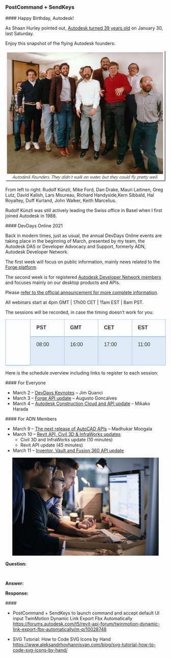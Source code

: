 <head>
<meta http-equiv="Content-Type" content="text/html; charset=utf-8">
<link rel="stylesheet" type="text/css" href="bc.css">
<script src="https://cdn.rawgit.com/google/code-prettify/master/loader/run_prettify.js" type="text/javascript"></script>
</head>

<!---

- DevDays Online 2021
  https://www.keanw.com/2021/02/devdays-online-2021.html
<div class="entry-body">
			<p>At the beginning of March our Developer Advocacy and Support team will be running its annual series of DevDays Online events.</p><p><a href="https://through-the-interface.typepad.com/.a/6a00d83452464869e2026bdeba2a54200c-pi" target="_blank"><img width="500" height="334" title="" style="margin: 30px auto; border: 0px currentcolor; border-image: none; float: none; display: block; background-image: none;" alt="Forge developers" src="https://through-the-interface.typepad.com/.a/6a00d83452464869e20263e98cdb2d200b-pi" border="0" data-original-title="Forge developers"></a></p><p>The first week will focus on public information – mainly news related to the <a href="https://forge.autodesk.com" target="_blank">Forge</a> platform – while the second week will be for <a href="https://autodesk.com/joinadn" target="_blank">Autodesk Developer Network</a> members, and focus mainly on our desktop products and APIs.</p><p>You can find <a href="https://adndevblog.typepad.com/autocad/2021/01/join-us-for-our-devdays-online-webinars.html" target="_blank">more complete information here</a>, and register via the links below:</p><ul><li>For everyone</li><ul><li>March 2 – <a href="https://autodesk.zoom.us/webinar/register/WN_gWKcZ9miQaWPsLL8MQkn-w" target="_blank"><strong>DevDays Keynotes</strong></a> – <em>Jim Quanci</em></li><li>March 3 – <a href="https://autodesk.zoom.us/webinar/register/WN_unMOWlS_QIWa5zFHsToEvw" target="_blank"><strong>Forge API update</strong></a> – <em>Augusto Goncalves</em></li><li>March 4 – <a href="https://autodesk.zoom.us/webinar/register/WN_YMXE1hErSuuCysUFWyDnzQ" target="_blank"><strong>Autodesk Construction Cloud and API update</strong></a> – <em>Mikako Harada</em></li></ul><li>For ADN members</li><ul><li>March 9 – <a href="https://autodesk.zoom.us/webinar/register/WN_-lPyJKCxSayfTqyj39FKpA" target="_blank"><strong>The next release of AutoCAD APIs</strong></a> – <em>Madhukar Moogala</em></li><li>March 10 – <a href="https://autodesk.zoom.us/webinar/register/WN_vOr2gzcDSgKbfjQ67D7bTw" target="_blank"><strong>Revit API, Civil 3D &amp; InfraWorks updates</strong></a></li><ul><li>Civil 3D and InfraWorks update (10 minutes)</li><li>Revit API update (45 minutes)</li></ul><li>March 11 – <a href="https://autodesk.zoom.us/webinar/register/WN_r6eNOmsuRgaxP9jIdZaDRA" target="_blank"><strong>Inventor, Vault and Fusion 360 API update</strong></a></li></ul></ul><p><em>All webinars start at 4pm GMT | 17h00 CET | 11am EST | 8am PST. All sessions will be recorded in case the timing doesn’t work for you.</em></p>
		</div>
  dvedays_2021.jpg
  Join us for our DevDays Online webinars
  https://adndevblog.typepad.com/autocad/2021/01/join-us-for-our-devdays-online-webinars.html
		<div class="entry-body">
			<p style="background: white"><span style="color:#333333; font-family:Helvetica; font-size:12pt">Join us for our special series of webinars! 
</span></p><p style="background: white"><span style="color:#333333; font-family:Helvetica; font-size:12pt">Webinars are a great opportunity for you to learn about&nbsp;<a href="https://forge.autodesk.com/"><span style="color:#006699; text-decoration:underline">Autodesk Forge</span></a>&nbsp;and, of course, where Autodesk is taking the desktop platforms in the coming year.Click on the links below to register today for the webinar(s) of your choice.&nbsp;
</span></p><p style="background: white"><span style="color:#333333; font-family:Helvetica; font-size:12pt">All webinars start at 8am PST (4pm GMT, 5pm CET, 11am EST). 
</span></p><div><table style="border-collapse:collapse" border="0"><colgroup><col style="width:235px"><col style="width:217px"><col style="width:217px"><col style="width:217px"><col style="width:217px"></colgroup><tbody valign="top"><tr style="height: 36px"><td rowspan="2" style="padding-left: 18px; padding-right: 18px; border-top:  solid #9cc2e5 0.5pt; border-left:  solid #9cc2e5 0.5pt; border-bottom:  solid #9cc2e5 1.5pt; border-right:  solid #9cc2e5 0.5pt"><p><img src="https://adndevblog.typepad.com/.a/6a0167607c2431970b026bdeb9753f200c-pi" alt=""></p></td><td style="padding-left: 18px; padding-right: 18px; border-top:  solid #9cc2e5 0.5pt; border-left:  none; border-bottom:  solid #9cc2e5 1.5pt; border-right:  solid #9cc2e5 0.5pt"><p><span style="color:#333333; font-family:Helvetica; font-size:12pt"><strong>PST</strong></span></p></td><td style="padding-left: 18px; padding-right: 18px; border-top:  solid #9cc2e5 0.5pt; border-left:  none; border-bottom:  solid #9cc2e5 1.5pt; border-right:  solid #9cc2e5 0.5pt"><p><span style="color:#333333; font-family:Helvetica; font-size:12pt"><strong>GMT</strong></span></p></td><td style="padding-left: 18px; padding-right: 18px; border-top:  solid #9cc2e5 0.5pt; border-left:  none; border-bottom:  solid #9cc2e5 1.5pt; border-right:  solid #9cc2e5 0.5pt"><p><span style="color:#333333; font-family:Helvetica; font-size:12pt"><strong>CET</strong></span></p></td><td style="padding-left: 18px; padding-right: 18px; border-top:  solid #9cc2e5 0.5pt; border-left:  none; border-bottom:  solid #9cc2e5 1.5pt; border-right:  solid #9cc2e5 0.5pt"><p><span style="color:#333333; font-family:Helvetica; font-size:12pt"><strong>EST</strong></span></p></td></tr><tr style="height: 90px; background: #deeaf6"><td style="padding-left: 18px; padding-right: 18px; border-top:  none; border-left:  solid #9cc2e5 0.5pt; border-bottom:  solid #9cc2e5 0.5pt; border-right:  solid #9cc2e5 0.5pt"><p><span style="color:#333333; font-family:Helvetica; font-size:12pt">08:00</span></p></td><td style="padding-left: 18px; padding-right: 18px; border-top:  none; border-left:  none; border-bottom:  solid #9cc2e5 0.5pt; border-right:  solid #9cc2e5 0.5pt"><p><span style="color:#333333; font-family:Helvetica; font-size:12pt">16:00</span></p></td><td style="padding-left: 18px; padding-right: 18px; border-top:  none; border-left:  none; border-bottom:  solid #9cc2e5 0.5pt; border-right:  solid #9cc2e5 0.5pt"><p><span style="color:#333333; font-family:Helvetica; font-size:12pt">17:00</span></p></td><td style="padding-left: 18px; padding-right: 18px; border-top:  none; border-left:  none; border-bottom:  solid #9cc2e5 0.5pt; border-right:  solid #9cc2e5 0.5pt"><p><span style="color:#333333; font-family:Helvetica; font-size:12pt">11:00</span></p></td></tr></tbody></table></div><p style="background: white">
&nbsp;</p><p>
&nbsp;</p><p>
&nbsp;</p><p style="background: white"><span style="color:#333333; font-family:Helvetica; font-size:12pt">If the session timing is inconvenient for you to attend (which is true for most of our partners in Asia), you can rest assured we will be recording all the sessions and will post them on the web for your later viewing.&nbsp;Registration is open to all except where noted below.&nbsp;
</span></p><p><span style="color:#5b9bd5; font-family:Helvetica"><span style="font-size:13pt">Open to All</span><span style="color:#333333; font-size:12pt">
			</span></span></p><ul><li><div style="background: white"><span style="color:#333333; font-family:Helvetica; font-size:12pt"><strong>Tuesday March 02: DevDays Keynotes&nbsp;</strong><br>Jim Quanci, Senior Director for Software Partner Development, kicks off our DevDays online webinar series with a 'state of the union' presentation on Autodesk's strategic direction; including the latest news for desktop developers, the move to subscription licenses, Forge strategy, the Autodesk App Store, and more.<br><strong>Register</strong> -&nbsp;&nbsp;<a href="https://nam11.safelinks.protection.outlook.com/?url=https%3A%2F%2Fautodesk.zoom.us%2Fwebinar%2Fregister%2FWN_gWKcZ9miQaWPsLL8MQkn-w&amp;data=04%7C01%7Cmadhukar.moogala%40autodesk.com%7C96fbe1e743754266fd1408d8c3b432ae%7C67bff79e7f914433a8e5c9252d2ddc1d%7C0%7C0%7C637474525992657994%7CUnknown%7CTWFpbGZsb3d8eyJWIjoiMC4wLjAwMDAiLCJQIjoiV2luMzIiLCJBTiI6Ik1haWwiLCJXVCI6Mn0%3D%7C1000&amp;sdata=k32Xb%2F5RWO7a58Uy8HzPdN6IwB37sXUPC05lUZxOQaA%3D&amp;reserved=0"><span style="color:#5b9bd5">https://autodesk.zoom.us/webinar/register/WN_gWKcZ9miQaWPsLL8MQkn-w</span></a>
				</span></div></li><li><div style="background: white"><span style="color:#333333; font-family:Helvetica; font-size:12pt"><strong>Wednesday March 03: Forge API update</strong><br>Join Augusto Goncalves to learn in detail about the updated and new APIs added to the Forge platform during the last year.&nbsp;<br><strong>Register</strong> -&nbsp;<a href="https://nam11.safelinks.protection.outlook.com/?url=https%3A%2F%2Fautodesk.zoom.us%2Fwebinar%2Fregister%2FWN_unMOWlS_QIWa5zFHsToEvw&amp;data=04%7C01%7Cmadhukar.moogala%40autodesk.com%7C96fbe1e743754266fd1408d8c3b432ae%7C67bff79e7f914433a8e5c9252d2ddc1d%7C0%7C0%7C637474525992667988%7CUnknown%7CTWFpbGZsb3d8eyJWIjoiMC4wLjAwMDAiLCJQIjoiV2luMzIiLCJBTiI6Ik1haWwiLCJXVCI6Mn0%3D%7C1000&amp;sdata=b%2BtA8f%2FYsOqdCJO8BYcFy97Tn%2FjWt3a1Bz5g%2FSYgEAw%3D&amp;reserved=0"><span style="color:#5b9bd5">https://autodesk.zoom.us/webinar/register/WN_unMOWlS_QIWa5zFHsToEvw</span></a><span style="color:#5b9bd5">
						<span style="color:#333333">
						</span></span></span></div></li><li><div style="background: white"><span style="color:#333333; font-family:Helvetica; font-size:12pt"><strong>Thursday March 04:&nbsp;Autodesk Construction Cloud and API update<br></strong><span style="color:black">Join Mikako Harada to hear the latest news about Autodesk Construction Cloud unified products and learn about its APIs. We'll also talk about BIM 360 API additions and enhancements.<span style="color:#333333"><br><strong>Register</strong> -&nbsp;<a href="https://nam11.safelinks.protection.outlook.com/?url=https%3A%2F%2Fautodesk.zoom.us%2Fwebinar%2Fregister%2FWN_YMXE1hErSuuCysUFWyDnzQ&amp;data=04%7C01%7Cmadhukar.moogala%40autodesk.com%7C96fbe1e743754266fd1408d8c3b432ae%7C67bff79e7f914433a8e5c9252d2ddc1d%7C0%7C0%7C637474525992677982%7CUnknown%7CTWFpbGZsb3d8eyJWIjoiMC4wLjAwMDAiLCJQIjoiV2luMzIiLCJBTiI6Ik1haWwiLCJXVCI6Mn0%3D%7C1000&amp;sdata=TjXlYbZOm3FD420m%2BYvWGt%2BD4KFo2qj%2FpKd%2F6HrcqGw%3D&amp;reserved=0"><span style="color:#5b9bd5">https://autodesk.zoom.us/webinar/register/WN_YMXE1hErSuuCysUFWyDnzQ</span></a>
						</span></span></span></div></li></ul><p><span style="color:#5b9bd5; font-family:Helvetica; font-size:13pt">ADN Members Only</span>
	</p><ul><li><div style="background: white"><span style="color:#333333"><span style="font-family:Helvetica; font-size:12pt"><strong>Tuesday March 09:&nbsp;<span style="color:black">The next release of AutoCAD® APIs</span></strong></span>
				</span></div><p style="background: white"><span style="color:#333333; font-family:Helvetica; font-size:12pt">Join Madhukar Moogala to <span style="color:black">discover API changes coming in the upcoming release of AutoCAD<strong>®</strong>
					</span></span></p><p style="background: white"><span style="color:#333333"><span style="font-family:Helvetica; font-size:12pt"><strong>Register</strong> -&nbsp;<a href="https://nam11.safelinks.protection.outlook.com/?url=https%3A%2F%2Fautodesk.zoom.us%2Fwebinar%2Fregister%2FWN_-lPyJKCxSayfTqyj39FKpA&amp;data=04%7C01%7Cmadhukar.moogala%40autodesk.com%7C96fbe1e743754266fd1408d8c3b432ae%7C67bff79e7f914433a8e5c9252d2ddc1d%7C0%7C0%7C637474525992687979%7CUnknown%7CTWFpbGZsb3d8eyJWIjoiMC4wLjAwMDAiLCJQIjoiV2luMzIiLCJBTiI6Ik1haWwiLCJXVCI6Mn0%3D%7C1000&amp;sdata=uFmYSPease1Ywz951qlb5FfOLmGdYB1CZ58yfJIaIWA%3D&amp;reserved=0"><span style="color:#5b9bd5">https://autodesk.zoom.us/webinar/register/WN_-lPyJKCxSayfTqyj39FKpA</span></a></span><span style="color:#0563c1; text-decoration:underline">
					</span></span></p></li><li><div style="background: white"><span style="color:#333333; font-family:Helvetica; font-size:12pt"><strong>Wednesday March 10:&nbsp;<span style="color:black">Revit API, Civil 3D &amp; InfraWorks updates<span style="color:#333333"><br></span></span></strong>Discover the product and API changes and enhancements coming in the next releases of Revit, Civil 3D and InfraWorks.
</span></div><ul><li><div style="background: white"><span style="color:#333333; font-family:Helvetica; font-size:12pt">Civil 3D and InfraWorks update – from 8:00 AM - 8:10 AM PST
</span></div></li><li><div style="background: white"><span style="color:#333333; font-family:Helvetica; font-size:12pt">Revit API Update – from 8:15 AM PST to 9:00 AM PST
</span></div></li></ul><p style="background: white"><span style="color:#333333; font-family:Helvetica; font-size:12pt"><strong>Register</strong> -&nbsp;<a href="https://nam11.safelinks.protection.outlook.com/?url=https%3A%2F%2Fautodesk.zoom.us%2Fwebinar%2Fregister%2FWN_vOr2gzcDSgKbfjQ67D7bTw&amp;data=04%7C01%7Cmadhukar.moogala%40autodesk.com%7C96fbe1e743754266fd1408d8c3b432ae%7C67bff79e7f914433a8e5c9252d2ddc1d%7C0%7C0%7C637474525992697973%7CUnknown%7CTWFpbGZsb3d8eyJWIjoiMC4wLjAwMDAiLCJQIjoiV2luMzIiLCJBTiI6Ik1haWwiLCJXVCI6Mn0%3D%7C1000&amp;sdata=WFDMvi5EPByxzyyyoBH415nVESK8qDbo132DYR3SMaw%3D&amp;reserved=0"><span style="color:#5b9bd5">https://autodesk.zoom.us/webinar/register/WN_vOr2gzcDSgKbfjQ67D7bTw</span></a><span style="color:#5b9bd5; text-decoration:underline">
					</span></span></p></li><li><div style="background: white"><span style="color:#333333; font-family:Helvetica; font-size:12pt"><strong>Thursday March 11:&nbsp;<span style="color:black">Inventor, vault and Fusion API update<span style="color:#333333"><br></span></span></strong>Learn about the API changes coming in the upcoming release of <span style="color:black">Inventor as well as recent updates in Vault and Fusion 360 API.<span style="color:#333333"><br><strong>Register</strong> -&nbsp;<a href="https://nam11.safelinks.protection.outlook.com/?url=https%3A%2F%2Fautodesk.zoom.us%2Fwebinar%2Fregister%2FWN_r6eNOmsuRgaxP9jIdZaDRA&amp;data=04%7C01%7Cmadhukar.moogala%40autodesk.com%7C96fbe1e743754266fd1408d8c3b432ae%7C67bff79e7f914433a8e5c9252d2ddc1d%7C0%7C0%7C637474525992707968%7CUnknown%7CTWFpbGZsb3d8eyJWIjoiMC4wLjAwMDAiLCJQIjoiV2luMzIiLCJBTiI6Ik1haWwiLCJXVCI6Mn0%3D%7C1000&amp;sdata=VCI25pgxiPC016K%2FN8ZtX83st6OWkr9UTUJJjq6iYtY%3D&amp;reserved=0"><span style="color:#5b9bd5">https://autodesk.zoom.us/webinar/register/WN_r6eNOmsuRgaxP9jIdZaDRA</span></a>
						</span></span></span></div><p style="background: white"><span style="color:#333333; font-family:Helvetica; font-size:12pt">After registering, you will receive a confirmation email containing information about joining the webinar.&nbsp;
</span></p><p style="background: white">
&nbsp;</p><p style="background: white"><span style="color:#333333; font-family:Helvetica; font-size:12pt">
				</span>&nbsp;</p></li></ul>
		</div>

- Autodesk Turns 39 Years Old
  https://autodesk.blogs.com/between_the_lines/2021/01/autodesk-turns-39-years-old.html
  autodesk_founders.png
  The Autodesk flying founders from left to right:
Rudolf Künzli, Mike Ford, Dan Drake, Mauri Laitinen, Greg Lutz, David Kalish, Lars Moureau, Richard Handyside,Kern Sibbald, Hal Royaltey, Duff Kurland, John Walker, Keith Marcelius”

- PostCommand + SendKeys to launch command and accept default UI input
  TwinMotion Dynamic Link Export Fbx Automatically
  https://forums.autodesk.com/t5/revit-api-forum/twinmotion-dynamic-link-export-fbx-automatically/m-p/10028748

- SVG Tutorial: How to Code SVG Icons by Hand
  https://www.aleksandrhovhannisyan.com/blog/svg-tutorial-how-to-code-svg-icons-by-hand/

twitter:

in the #RevitAPI @AutodeskForge @AutodeskRevit #bim #DynamoBim #ForgeDevCon 

&ndash; 
...

linkedin:

#bim #DynamoBim #ForgeDevCon #Revit #API #IFC #SDK #AI #VisualStudio #Autodesk #AEC #adsk

the [Revit API discussion forum](http://forums.autodesk.com/t5/revit-api-forum/bd-p/160) thread

<center>
<img src="img/" alt="" title="" width="600"/>
<p style="font-size: 80%; font-style:italic"></p>
<p style="font-size: 80%; font-style:italic">
<a href=""></a>
</p>
</center>

-->

### PostCommand + SendKeys

####<a name="2"></a> Happy Birthday, Autodesk!

As Shaan Hurley pointed out,
[Autodesk turned 39 years old](https://autodesk.blogs.com/between_the_lines/2021/01/autodesk-turns-39-years-old.html) on
January 30, last Saturday.

Enjoy this snapshot of fhe flying Autodesk founders:

<center>
<img src="img/autodesk_founders.png" alt="Autodesk founders" title="Autodesk founders" width="600"/> <!-- 644 -->
</center>

From left to right: Rudolf Künzli, Mike Ford, Dan Drake, Mauri Laitinen, Greg Lutz, David Kalish, Lars Moureau, Richard Handyside,Kern Sibbald, Hal Royaltey, Duff Kurland, John Walker, Keith Marcelius.

Rudolf Künzli was still actively leading the Swiss office in Basel when I first joined Autodesk in 1988.

####<a name="3"></a> DevDays Online 2021

Back in modern times, just as usual, the annual DevDays Online events are taking place in the beginning of March, presented by my team, the Autodesk DAS or Developer Advocacy and Support, formerly ADN, Autodesk Developer Network.

The first week will focus on public information, mainly news related to
the [Forge platform](https://forge.autodesk.com).

The second week is for
registered [Autodesk Developer Network members](https://autodesk.com/joinadn) and
focuses mainly on our desktop products and APIs.

Please [refer to the official announcement for more complete information](https://adndevblog.typepad.com/autocad/2021/01/join-us-for-our-devdays-online-webinars.html).

All webinars start at 4pm GMT | 17h00 CET | 11am EST | 8am PST.

The sessions will be recorded, in case the timing doesn’t work for you.

<table style="border-collapse:collapse" border="0">
<colgroup>
<col style="width:235px">
<col style="width:217px">
<col style="width:217px">
<col style="width:217px">
<col style="width:217px">
</colgroup>
<tbody valign="top">
<tr style="height: 36px">
<td rowspan="2" style="padding-left: 18px; padding-right: 18px; border-top:  solid #9cc2e5 0.5pt; border-left:  solid #9cc2e5 0.5pt; border-bottom:  solid #9cc2e5 1.5pt; border-right:  solid #9cc2e5 0.5pt"><p><img src="https://adndevblog.typepad.com/.a/6a0167607c2431970b026bdeb9753f200c-pi" alt=""></p></td>
<td style="padding-left: 18px; padding-right: 18px; border-top:  solid #9cc2e5 0.5pt; border-left:  none; border-bottom:  solid #9cc2e5 1.5pt; border-right:  solid #9cc2e5 0.5pt"><p><span style="color:#333333; font-family:Helvetica; font-size:12pt"><strong>PST</strong></span></p></td>
<td style="padding-left: 18px; padding-right: 18px; border-top:  solid #9cc2e5 0.5pt; border-left:  none; border-bottom:  solid #9cc2e5 1.5pt; border-right:  solid #9cc2e5 0.5pt"><p><span style="color:#333333; font-family:Helvetica; font-size:12pt"><strong>GMT</strong></span></p></td>
<td style="padding-left: 18px; padding-right: 18px; border-top:  solid #9cc2e5 0.5pt; border-left:  none; border-bottom:  solid #9cc2e5 1.5pt; border-right:  solid #9cc2e5 0.5pt"><p><span style="color:#333333; font-family:Helvetica; font-size:12pt"><strong>CET</strong></span></p></td>
<td style="padding-left: 18px; padding-right: 18px; border-top:  solid #9cc2e5 0.5pt; border-left:  none; border-bottom:  solid #9cc2e5 1.5pt; border-right:  solid #9cc2e5 0.5pt"><p><span style="color:#333333; font-family:Helvetica; font-size:12pt"><strong>EST</strong></span></p></td>
</tr>
<tr style="height: 90px; background: #deeaf6"><td style="padding-left: 18px; padding-right: 18px; border-top:  none; border-left:  solid #9cc2e5 0.5pt; border-bottom:  solid #9cc2e5 0.5pt; border-right:  solid #9cc2e5 0.5pt"><p><span style="color:#333333; font-family:Helvetica; font-size:12pt">08:00</span></p></td><td style="padding-left: 18px; padding-right: 18px; border-top:  none; border-left:  none; border-bottom:  solid #9cc2e5 0.5pt; border-right:  solid #9cc2e5 0.5pt"><p><span style="color:#333333; font-family:Helvetica; font-size:12pt">16:00</span></p></td><td style="padding-left: 18px; padding-right: 18px; border-top:  none; border-left:  none; border-bottom:  solid #9cc2e5 0.5pt; border-right:  solid #9cc2e5 0.5pt"><p><span style="color:#333333; font-family:Helvetica; font-size:12pt">17:00</span></p></td><td style="padding-left: 18px; padding-right: 18px; border-top:  none; border-left:  none; border-bottom:  solid #9cc2e5 0.5pt; border-right:  solid #9cc2e5 0.5pt"><p><span style="color:#333333; font-family:Helvetica; font-size:12pt">11:00</span></p></td></tr></tbody></table>

Here is the schedule overview including links to register to each session:

####<a name="2.1"></a> For Everyone

- March 2 &ndash; [DevDays Keynotes](https://autodesk.zoom.us/webinar/register/WN_gWKcZ9miQaWPsLL8MQkn-w) &ndash; Jim Quanci
- March 3 &ndash; [Forge API update](https://autodesk.zoom.us/webinar/register/WN_unMOWlS_QIWa5zFHsToEvw) &ndash; Augusto Goncalves
- March 4 &ndash; [Autodesk Construction Cloud and API update](https://autodesk.zoom.us/webinar/register/WN_YMXE1hErSuuCysUFWyDnzQ) &ndash; Mikako Harada

####<a name="2.2"></a> For ADN Members

- March 9 &ndash; [The next release of AutoCAD APIs](https://autodesk.zoom.us/webinar/register/WN_-lPyJKCxSayfTqyj39FKpA) &ndash; Madhukar Moogala
- March 10 &ndash; [Revit API, Civil 3D & InfraWorks updates](https://autodesk.zoom.us/webinar/register/WN_vOr2gzcDSgKbfjQ67D7bTw)
    - Civil 3D and InfraWorks update (10 minutes)
    - Revit API update (45 minutes)
- March 11 &ndash; [Inventor, Vault and Fusion 360 API update](https://autodesk.zoom.us/webinar/register/WN_r6eNOmsuRgaxP9jIdZaDRA)

<center>
<img src="img/devdays_2021.jpg" alt="Forge developers" title="Forge developers" width="460"/> <!-- 920 -->
</center>



**Question:** 

<pre class="code">

</pre>

**Answer:**

**Response:**


####<a name="4"></a>

- PostCommand + SendKeys to launch command and accept default UI input
  TwinMotion Dynamic Link Export Fbx Automatically
  https://forums.autodesk.com/t5/revit-api-forum/twinmotion-dynamic-link-export-fbx-automatically/m-p/10028748

- SVG Tutorial: How to Code SVG Icons by Hand
  https://www.aleksandrhovhannisyan.com/blog/svg-tutorial-how-to-code-svg-icons-by-hand/

